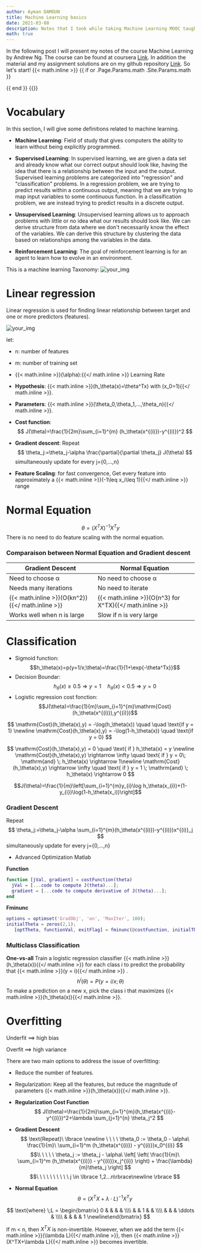 ```yaml
---
author: Ayman DAMOUN
title: Machine Learning basics
date: 2021-03-08
description: Notes that I took while taking Machine Learning MOOC taught by Andrew Ng on Coursera.
math: true
---
```

In the following post I will present my notes of the course  Machine Learning by Andrew Ng.
The course can be found at coursera [Link](https://www.coursera.org/learn/machine-learning). In addition the material and my assignment solutions are on my github repository [Link](https://www.coursera.org/learn/machine-learning). So let's start!
{{< math.inline >}}
{{ if or .Page.Params.math .Site.Params.math }}
<!-- KaTeX -->
<link rel="stylesheet" href="https://cdn.jsdelivr.net/npm/katex@0.11.1/dist/katex.min.css" integrity="sha384-zB1R0rpPzHqg7Kpt0Aljp8JPLqbXI3bhnPWROx27a9N0Ll6ZP/+DiW/UqRcLbRjq" crossorigin="anonymous">
<script defer src="https://cdn.jsdelivr.net/npm/katex@0.11.1/dist/katex.min.js" integrity="sha384-y23I5Q6l+B6vatafAwxRu/0oK/79VlbSz7Q9aiSZUvyWYIYsd+qj+o24G5ZU2zJz" crossorigin="anonymous"></script>
<script defer src="https://cdn.jsdelivr.net/npm/katex@0.11.1/dist/contrib/auto-render.min.js" integrity="sha384-kWPLUVMOks5AQFrykwIup5lo0m3iMkkHrD0uJ4H5cjeGihAutqP0yW0J6dpFiVkI" crossorigin="anonymous" onload="renderMathInElement(document.body);"></script>
{{ end }}
{{</ math.inline >}}

# Vocabulary
In this section, I will give some definitions related to machine learning.

- **Machine Learning**: Field of study that gives computers the ability to learn
     without being explicitly programmed.
- **Supervised Learning**: In supervised learning, we are given a data set and already know what our correct output should look like, having the idea that there is a relationship between the input and the output. Supervised learning problems are categorized into "regression" and "classification" problems. In a regression problem, we are trying to predict results within a continuous output, meaning that we are trying to map input variables to some continuous function. In a classification problem, we are instead trying to predict results in a discrete output.
- **Unsupervised Learning**: Unsupervised learning allows us to approach problems with little or no idea what our results should look like. We can derive structure from data where we don't necessarily know the effect of the variables. We can derive this structure by clustering the data based on relationships among the variables in the data.

- **Reinforcement Learning**: The goal of reinforcement learning is for an agent to learn how to evolve in an environment.

This is a machine learning Taxonomy:
![your_img](https://i.ibb.co/0VpVPdX/machine-learning.png#center)

# Linear regression

 Linear regression is used for finding linear relationship between target and one or more predictors (features).

![your_img](https://i.ibb.co/d23xpZM/Linear-regression.png#center)

let:
- n: number of features
- m: number of training set
- {{< math.inline >}}\(\alpha\):{{</ math.inline >}} Learning Rate

- **Hypothesis**: {{< math.inline >}}\(h_\theta(x)=\theta^Tx\) with \(x_0=1\){{</ math.inline >}}.
- **Parameters**: {{< math.inline >}}\(\theta_0,\theta_1,...,\theta_n\){{</ math.inline >}}.
- **Cost function**:
$$
J(\theta)=\frac{1}{2m}\sum_{i=1}^{m} (h_\theta(x^{(i)})-y^{(i)})^2
$$
- **Gradient descent**: Repeat
$$
\theta_j:=\theta_j-\alpha \frac{\partial}{\partial \theta_j} J(\theta)
$$
 simultaneously update for every j=\{0,...,n\}
- **Feature Scaling**: for fast convergence, Get every feature into approximately a {{< math.inline >}}\(-1\leq x_i\leq 1\){{</ math.inline >}} range

# Normal Equation
$$
\theta=(X^TX)^{-1}X^Ty
$$
There is no need to do feature scaling with the normal equation.
### Comparaison between Normal Equation and Gradient descent
| Gradient Descent           | Normal Equation         |
|----------------------------|-------------------------|
| Need to choose α           | No need to choose α     |
| Needs many iterations      | No need to iterate      |
| {{< math.inline >}}\(O(kn^2)\){{</ math.inline >}}   | {{< math.inline >}}\(O(n^3) for X^TX\){{</ math.inline >}}     |
| Works well when n is large | Slow if n is very large |

# Classification
- Sigmoid function:
$$h_\theta(x)=p(y=1/x;\theta)=\frac{1}{1+\exp{-\theta^Tx}}$$
- Decision Boundar:
$$h_\theta(x)\ge 0.5\Rightarrow y=1\quad h_\theta(x)<0.5\Rightarrow y=0$$
- Logistic regression cost fonction:
$$J(\theta)=\frac{1}{m}\sum_{i=1}^{m}\mathrm{Cost}(h_\theta(x^{(i)}),y^{(i)})$$

$$
\mathrm{Cost}(h_\theta(x),y) = -\log(h_\theta(x)) \quad \quad \text{if y = 1} \newline
\mathrm{Cost}(h_\theta(x),y) = -\log(1-h_\theta(x)) \quad \text{if y = 0}
$$

$$
\mathrm{Cost}(h_\theta(x),y) = 0 \quad \text{ if } h_\theta(x) = y \newline
\mathrm{Cost}(h_\theta(x),y) \rightarrow \infty \quad \text{ if } y = 0\; \mathrm{and} \; h_\theta(x) \rightarrow 1\newline
\mathrm{Cost}(h_\theta(x),y) \rightarrow \infty \quad \text{ if } y = 1 \; \mathrm{and} \; h_\theta(x) \rightarrow 0
$$

$$J(\theta)=\frac{1}{m}\left[\sum_{i=1}^{m}y_{i}\log h_\theta(x_{i})+(1-y_{i})\log(1-h_\theta(x_i))\right]$$

### Gradient Descent
Repeat
$$
\theta_j:=\theta_j-\alpha \sum_{i=1}^{m}(h_\theta(x^{(i)})-y^{(i)})x^{(i)}_j
$$
 simultaneously update for every j=\{0,...,n\}
- Advanced Optimization Matlab

**Function**
```matlab
function [jVal, gradient] = costFunction(theta)
  jVal = [...code to compute J(theta)...];
  gradient = [...code to compute derivative of J(theta)...];
end
```
**Fminunc**
```matlab
options = optimset('GradObj', 'on', 'MaxIter', 100);
initialTheta = zeros(2,1);
   [optTheta, functionVal, exitFlag] = fminunc(@costFunction, initialTheta, options);
```
### Multiclass Classification

**One-vs-all**
 Train a logistic regression classifier {{< math.inline >}}\(h_\theta(x)\){{</ math.inline >}}  for each class i to predict the probability that {{< math.inline >}}\(y = i\){{</ math.inline >}} .
$$
h^i(\theta)=P(y=i/x;\theta)
$$
To make a prediction on a new x, pick the class i that maximizes {{< math.inline >}}\(h_\theta(x)\){{</ math.inline >}}.

# Overfitting

Underfit ==> high bias

Overfit ==> high variance

There are two main options to address the issue of overfitting:
- Reduce the number of features.
- Regularization: Keep all the features, but reduce the magnitude of parameters  {{< math.inline >}}\(h_\theta(x)\){{</ math.inline >}}.

- **Regularization Cost Function**
$$
J(\theta)=\frac{1}{2m}\sum_{i=1}^{m}(h_\theta(x^{(i)}-y^{(i)})^2+\lambda \sum_{j=1}^{n} \theta_j^2
$$
- **Gradient Descent**
$$
 \text{Repeat}\ \lbrace \newline \ \ \ \ \theta_0 := \theta_0 - \alpha\ \frac{1}{m}\ \sum_{i=1}^m (h_\theta(x^{(i)}) - y^{(i)})x_0^{(i)} $$
$$\\ \ \ \ \ \theta_j := \theta_j - \alpha\ \left[ \left( \frac{1}{m}\ \sum_{i=1}^m (h_\theta(x^{(i)}) - y^{(i)})x_j^{(i)} \right) + \frac{\lambda}{m}\theta_j \right] $$ $$\ \ \ \ \ \ \ \ \ \ j \in \lbrace 1,2...n\rbrace\newline  \rbrace 
$$

- **Normal Equation**
$$
\theta = \left( X^TX + \lambda \cdot L \right)^{-1} X^Ty
$$ 

$$
 \text{where} \;L = \begin{bmatrix} 0 & & & & \\\\ & & 1 & & \\\\ & & & \ddots & \\\\ & & & & 1 \newline\end{bmatrix}
$$

If m < n, then $X^TX$ is non-invertible. However, when we add the term  {{< math.inline >}}\(\lambda L\){{</ math.inline >}}, then {{< math.inline >}}\(X^TX+\lambda L\){{</ math.inline >}} becomes invertible.
